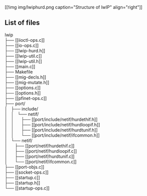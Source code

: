 [[!img img/lwiphurd.png caption="Structure of lwIP" align="right"]]

## List of files

lwip  
├── [[iioctl-ops.c]]  
├── [[io-ops.c]]  
├── [[lwip-hurd.h]]  
├── [[lwip-util.c]]  
├── [[lwip-util.h]]  
├── [[main.c]]  
├── Makefile  
├── [[mig-decls.h]]  
├── [[mig-mutate.h]]  
├── [[options.c]]  
├── [[options.h]]  
├── [[pfinet-ops.c]]  
├── port/  
│&nbsp;&nbsp;&nbsp;├── include/  
│&nbsp;&nbsp;&nbsp;│&nbsp;&nbsp;&nbsp;└── netif/  
│&nbsp;&nbsp;&nbsp;│&nbsp;&nbsp;&nbsp;&nbsp;&nbsp;&nbsp;├── [[port/include/netif/hurdethif.h]]  
│&nbsp;&nbsp;&nbsp;│&nbsp;&nbsp;&nbsp;&nbsp;&nbsp;&nbsp;├── [[port/include/netif/hurdloopif.h]]  
│&nbsp;&nbsp;&nbsp;│&nbsp;&nbsp;&nbsp;&nbsp;&nbsp;&nbsp;├── [[port/include/netif/hurdtunif.h]]  
│&nbsp;&nbsp;&nbsp;│&nbsp;&nbsp;&nbsp;&nbsp;&nbsp;&nbsp;└── [[port/include/netif/ifcommon.h]]  
│&nbsp;&nbsp;&nbsp;└── netif/  
│&nbsp;&nbsp;&nbsp;&nbsp;&nbsp;&nbsp;├── [[port/netif/hurdethif.c]]  
│&nbsp;&nbsp;&nbsp;&nbsp;&nbsp;&nbsp;├── [[port/netif/hurdloopif.c]]  
│&nbsp;&nbsp;&nbsp;&nbsp;&nbsp;&nbsp;├── [[port/netif/hurdtunif.c]]  
│&nbsp;&nbsp;&nbsp;&nbsp;&nbsp;&nbsp;└── [[port/netif/ifcommon.c]]  
├── [[port-objs.c]]  
├── [[socket-ops.c]]  
├── [[startup.c]]  
├── [[startup.h]]  
└── [[startup-ops.c]]  
